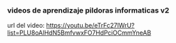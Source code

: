 ### videos de aprendizaje pildoras informaticas v2

url del video: https://youtu.be/eTrFc27lWrU?list=PLU8oAlHdN5BmfvwxFO7HdPciOCmmYneAB